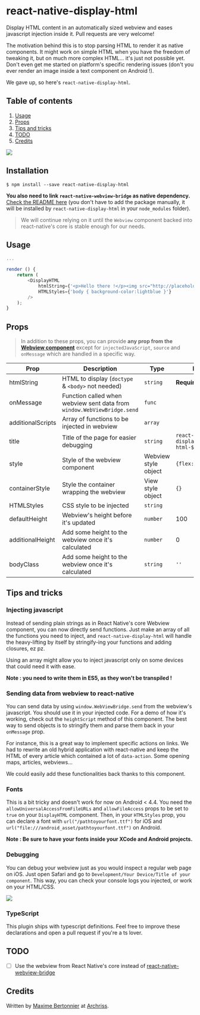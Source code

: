 # react-native-display-html
Display HTML content in an automatically sized webview and eases javascript injection inside it.
Pull requests are very welcome!

The motivation behind this is to stop parsing HTML to render it as native components. It might work on simple HTML when you have the freedom of tweaking it, but on much more complex HTML... it's just not possible yet. Don't even get me started on platform's specific rendering issues (don't you ever render an image inside a text component on Android !).

We gave up, so here's `react-native-display-html`.

## Table of contents

1. [Usage](#usage)
1. [Props](#props)
1. [Tips and tricks](#tips-and-tricks)
1. [TODO](#todo)
1. [Credits](#credits)

![](https://puu.sh/uVFAX/963cb53848.png)

## Installation

```
$ npm install --save react-native-display-html
```

**You also need to link `react-native-webview-bridge` as native dependency.** [Check the README here](https://github.com/archriss/react-native-webview-bridge) (you don't have to add the package manually, it will be installed by `react-native-display-html` in your `node_modules` folder).

> We will continue relying on it until the `Webview` component backed into react-native's core is stable enough for our needs.

## Usage

```javascript
...

render () {
    return (
        <DisplayHTML
            htmlString={'<p>Hello there !</p><img src="http://placehold.it/500x1000" />'}
            HTMLStyles={'body { background-color:lightblue }'}
        />
    );
}
```

## Props

> In addition to these props, you can provide **any prop from the [Webview component](https://facebook.github.io/react-native/docs/webview.html)** except for `injectedJavaScript`, `source` and `onMessage` which are handled in a specific way.

Prop | Description | Type | Default
------ | ------ | ------ | ------
htmlString | HTML to display (`doctype` & `<body>` not needed) | `string` | **Required**
onMessage | Function called when webview sent data from `window.WebViewBridge.send` | `func` |
additionalScripts | Array of functions to be injected in webview | `array` |
title | Title of the page for easier debugging | `string` | `react-native-display-html-${Date.now()}`
style | Style of the webview component | Webview style object | `{flex: 1}`
containerStyle | Style the container wrapping the webview | View style object | `{}`
HTMLStyles | CSS style to be injected | `string` |
defaultHeight | Webview's height before it's updated | `number` | 100
additionalHeight | Add some height to the webview once it's calculated | `number` | 0
bodyClass | Add some height to the webview once it's calculated | `string` | `''`

## Tips and tricks

### Injecting javascript

Instead of sending plain strings as in React Native's core Webview component, you can now directly send functions. Just make an array of all the functions you need to inject, and `react-native-display-html` will handle the heavy-lifting by itself by stringify-ing your functions and adding closures, ez pz.

Using an array might allow you to inject javascript only on some devices that could need it with ease.

**Note : you need to write them in ES5, as they won't be transpiled !**

### Sending data from webview to react-native

You can send data by using `window.WebViewBridge.send` from the webview's javascript. You should use it in your injected code. For a demo of how it's working, check out the `heightScript` method of this component.
The best way to send objects is to stringify them and parse them back in your `onMessage` prop.

For instance, this is a great way to implement specific actions on links. We had to rewrite an old hybrid application with react-native and keep the HTML of every article which contained a lot of `data-action`. Some opening maps, articles, webviews...

We could easily add these functionalities back thanks to this component.

### Fonts

This is a bit tricky and doesn't work for now on Android < 4.4. You need the                   `allowUniversalAccessFromFileURLs` and `allowFileAccess` props to be set to `true` on your `DisplayHTML` component.
Then, in your `HTMLStyles` prop, you can declare a font with `url("/pathtoyourfont.ttf")` for iOS and `url("file:///android_asset/pathtoyourfont.ttf")` on Android.

**Note : Be sure to have your fonts inside your XCode and Android projects.**

### Debugging

You can debug your webview just as you would inspect a regular web page on iOS. Just open Safari and go to `Development/Your Device/Title of your component`.
This way, you can check your console logs you injected, or work on your HTML/CSS.

![](https://puu.sh/uVFsD/b73d6f3c49.png)

### TypeScript

This plugin ships with typescript definitions. Feel free to improve these declarations and open a pull request if you're a ts lover.

## TODO

- [ ] Use the webview from React Native's core instead of [react-native-webview-bridge](https://github.com/alinz/react-native-webview-bridge)

## Credits

Written by [Maxime Bertonnier](https://fr.linkedin.com/in/maxime-bertonnier-744351aa) at
[Archriss](http://www.archriss.com/).
